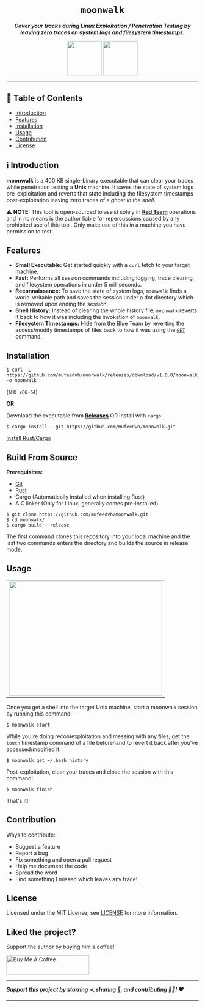 <div align="center">
  <h1><code>moonwalk</code></h1> 
  <p><strong><em>Cover your tracks during Linux Exploitation / Penetration Testing by leaving zero traces on system logs and filesystem timestamps.</em></strong></p>
  <img height="90" width="90" src="https://user-images.githubusercontent.com/26198477/146671442-78bb6781-b283-4f43-8754-d1d3b62ae627.gif">
  <img height="90" width="90" src="https://user-images.githubusercontent.com/26198477/146671305-5ffc26b4-1e0e-4436-9a1e-1e0dfc81f40e.gif">
</div>

---

## 📖 Table of Contents

- [Introduction](#%E2%84%B9%EF%B8%8F-introduction)
- [Features](#features)
- [Installation](#installation)
- [Usage](#usage)
- [Contribution](#contribution)
- [License](#license)

## ℹ️ Introduction

**moonwalk** is a 400 KB single-binary executable that can clear your traces while penetration testing a **Unix** machine. It saves the state of system logs pre-exploitation and reverts that state including the filesystem timestamps post-exploitation leaving zero traces of a _ghost in the shell_.

⚠️ **NOTE:** This tool is open-sourced to assist solely in [**Red Team**](https://en.wikipedia.org/wiki/Red_team) operations and in no means is the author liable for repercussions caused by any prohibited use of this tool. Only make use of this in a machine you have permission to test.

## Features

- **Small Executable:** Get started quickly with a `curl` fetch to your target machine.
- **Fast:** Performs all session commands including logging, trace clearing, and filesystem operations in under 5 milliseconds.
- **Reconnaissance:** To save the state of system logs, `moonwalk` finds a world-writable path and saves the session under a dot directory which is removed upon ending the session.
- **Shell History:** Instead of clearing the whole history file, `moonwalk` reverts it back to how it was including the invokation of `moonwalk`.
- **Filesystem Timestamps:** Hide from the Blue Team by reverting the access/modify timestamps of files back to how it was using the [`GET`](#usage) command.

## Installation

```
$ curl -L https://github.com/mufeedvh/moonwalk/releases/download/v1.0.0/moonwalk_linux -o moonwalk
```

(`AMD x86-64`)

**OR**

Download the executable from [**Releases**](https://github.com/mufeedvh/moonwalk/releases) OR Install with `cargo`:

    $ cargo install --git https://github.com/mufeedvh/moonwalk.git
    
[Install Rust/Cargo](https://rust-lang.org/tools/install)

## Build From Source

**Prerequisites:**

* [Git](https://git-scm.org/downloads)
* [Rust](https://rust-lang.org/tools/install)
* Cargo (Automatically installed when installing Rust)
* A C linker (Only for Linux, generally comes pre-installed)

```
$ git clone https://github.com/mufeedvh/moonwalk.git
$ cd moonwalk/
$ cargo build --release
```

The first command clones this repository into your local machine and the last two commands enters the directory and builds the source in release mode.

## Usage

<div align="center">
  <table>
    <tr>
      <td><img height="300" width="400" src="https://user-images.githubusercontent.com/26198477/146672354-9db1e7e5-bb8a-43e5-8b64-b2d1bbea547e.png"></td>
    </tr>
  </table>
</div>

Once you get a shell into the target Unix machine, start a moonwalk session by running this command:

    $ moonwalk start
    
While you're doing recon/exploitation and messing with any files, get the `touch` timestamp command of a file beforehand to revert it back after you've accessed/modified it:

    $ moonwalk get ~/.bash_history
    
Post-exploitation, clear your traces and close the session with this command:

    $ moonwalk finish
    
That's it!

## Contribution

Ways to contribute:

- Suggest a feature
- Report a bug
- Fix something and open a pull request
- Help me document the code
- Spread the word
- Find something I missed which leaves any trace!

## License

Licensed under the MIT License, see <a href="https://github.com/mufeedvh/gisture/blob/master/LICENSE">LICENSE</a> for more information.

## Liked the project?
Support the author by buying him a coffee!

<a href="https://www.buymeacoffee.com/mufeedvh" target="_blank"><img src="https://cdn.buymeacoffee.com/buttons/default-orange.png" alt="Buy Me A Coffee" height="51px" width="217px"></a>

----

***Support this project by starring ⭐, sharing 📲, and contributing 👩‍💻! :heart:***

----
